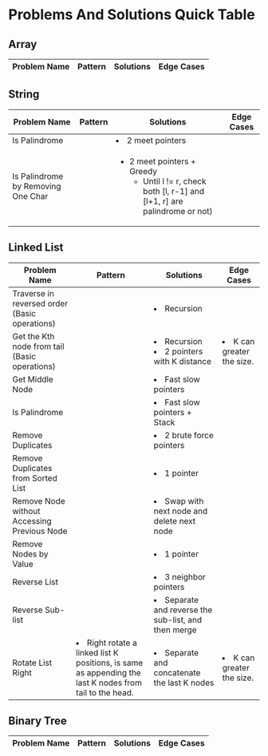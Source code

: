 # Problems And Solutions Quick Table

## Array
| Problem Name | Pattern | Solutions | Edge Cases |
|----|----|----|----|

## String
| Problem Name | Pattern | Solutions | Edge Cases |
|----|----|----|----|
| Is Palindrome | | <li>2 meet pointers | |
| Is Palindrome by Removing One Char | | <ul><li>2 meet pointers + Greedy <ul><li>Until l != r, check both [l, r-1] and [l+1, r] are palindrome or not)</ul></ul> | |

## Linked List
| Problem Name | Pattern | Solutions | Edge Cases |
|----|----|----|----|
| Traverse in reversed order (Basic operations) | | <li>Recursion | |
| Get the Kth node from tail (Basic operations) | | <li>Recursion<li>2 pointers with K distance | <li>K can greater the size. |
| Get Middle Node | | <li>Fast slow pointers | | 
| Is Palindrome | | <li>Fast slow pointers + Stack | |
| Remove Duplicates | | <li>2 brute force pointers | |
| Remove Duplicates from Sorted List | | <li>1 pointer | |
| Remove Node without Accessing Previous Node | | <li>Swap with next node and delete next node | |
| Remove Nodes by Value | | <li>1 pointer | |
| Reverse List | | <li>3 neighbor pointers | |
| Reverse Sub-list | | <li>Separate and reverse the sub-list, and then merge | |
| Rotate List Right | <li>Right rotate a linked list K positions, is same as appending the last K nodes from tail to the head. | <li>Separate and concatenate the last K nodes | <li>K can greater the size. |
  
## Binary Tree
| Problem Name | Pattern | Solutions | Edge Cases |
|----|----|----|----|

